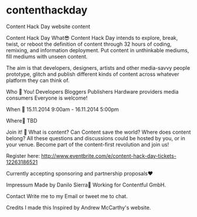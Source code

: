 contenthackday
==============

Content Hack Day website content

Content Hack Day
What😎
Content Hack Day intends to explore, break, twist, or reboot the definition of content through 32 hours of coding, remixing, and information deployment. Put content in unthinkable mediums, fill mediums with unseen content.

The aim is that developers, designers, artists and other media-savvy people prototype, glitch and publish different kinds of content across whatever platform they can think of.

Who 🙋
You!
Developers
Bloggers
Publishers
Hardware providers
media consumers
Everyone is welcome!

When 📅
15.11.2014 9:00am - 16.11.2014 5:00pm

Where📍
TBD

Join it! 🎉
What is content? Can Content save the world? Where does content belong? All these questions and discussions could be hosted by you, or in your venue. Become part of the content-first revolution and join us!

Register here: http://www.eventbrite.com/e/content-hack-day-tickets-12263186521

Currently accepting sponsoring and partnership proposals❤️

Impressum
Made by Danilo Sierra🌴 Working for Contentful GmbH.

Contact
Write me to my Email or tweet me to chat.

Credits
I made this Inspired by Andrew McCarthy's website.
